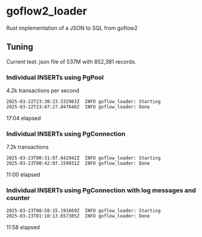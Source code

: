 # goflow2_loader
Rust implementation of a JSON to SQL from goflow2














## Tuning

Current test:
json file of 537M with 852,381 records.

### Individual INSERTs using PgPool
4.2k transactions per second

```
2025-03-22T23:30:23.532983Z  INFO goflow_loader: Starting
2025-03-22T23:47:27.847646Z  INFO goflow_loader: Done
```
17:04 elapsed

### Individual INSERTs using PgConnection
7.2k transactions

```
2025-03-23T00:31:07.642942Z  INFO goflow_loader: Starting
2025-03-23T00:42:07.159931Z  INFO goflow_loader: Done
```
11:00 elapsed

### Individual INSERTs using PgConnection with log messages and counter

```
2025-03-23T00:58:15.191669Z  INFO goflow_loader: Starting
2025-03-23T01:10:13.657385Z  INFO goflow_loader: Done
```
11:58 elapsed